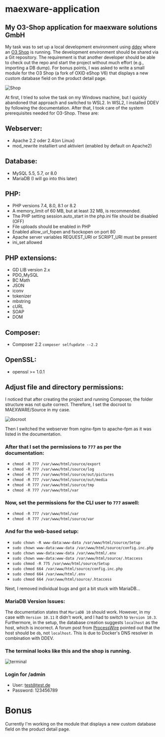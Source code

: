 # maexware-application
## My O3-Shop application for maexware solutions GmbH

My task was to set up a local development environment using [ddev](https://ddev.com/) where an [O3 Shop](https://www.o3-shop.com/) is running. The development environment should be shared via a Git repository. The requirement is that another developer should be able to check out the repo and start the project without much effort (e.g., importing a DB dump). For bonus points, I was asked to write a small module for the O3 Shop (a fork of OXID eShop V6) that displays a new custom database field on the product detail page.

![Shop](https://github.com/user-attachments/assets/8339aa79-d31f-4190-b99d-773354b0787b)


At first, I tried to solve the task on my Windows machine, but I quickly abandoned that approach and switched to WSL2.
In WSL2, I installed DDEV by following the documentation. After that, I took care of the system prerequisites needed for O3-Shop. These are:

## Webserver:

- Apache 2.2 oder 2.4(on Linux)
- mod_rewrite installiert und aktiviert (enabled by default on Apache2)

## Database:

- MySQL 5.5, 5.7, or 8.0
- MariaDB (I will go into this later)

## PHP: 

- PHP versions 7.4, 8.0, 8.1 or 8.2
- A memory_limit of 60 MB, but at least 32 MB, is recommended.
- The PHP setting session.auto_start in the php.ini file should be disabled (OFF)
- File uploads should be enabled in PHP
- Enabled allow_url_fopen and fsockopen on port 80
- Apache server variables REQUEST_URI or SCRIPT_URI must be present
- ini_set allowed

## PHP extensions:

- GD LIB version 2.x
- PDO_MySQL
- BC Math
- JSON
- iconv
- tokenizer
- mbstring
- cURL
- SOAP
- DOM

## Composer:

- Composer 2.2
`composer selfupdate --2.2`

## OpenSSL:

- openssl >= 1.0.1

## Adjust file and directory permissions:

I noticed that after creating the project and running Composer, the folder structure was not quite correct. Therefore, I set the docroot to MAEXWARE/Source in my case. 

![docroot](https://github.com/user-attachments/assets/31379009-b496-4ed7-a565-91b0ebc5e220)


Then I switched the webserver from nginx-fpm to apache-fpm as it was listed in the documentation.

### After that I set the permissions to `777` as per the documentation:

- `chmod -R 777 /var/www/html/source/export`
- `chmod -R 777 /var/www/html/source/log`
- `chmod -R 777 /var/www/html/source/out/pictures`
- `chmod -R 777 /var/www/html/source/out/media`
- `chmod -R 777 /var/www/html/source/tmp`
- `chmod -R 777 /var/www/html/var`


### Now, set the permissions for the CLI user to `777` aswell:

- `chmod -R 777 /var/www/html/var`
- `chmod -R 777 /var/www/html/source/var`
  
### And for the web-based setup:

- `sudo chown -R www-data:www-data /var/www/html/source/Setup`
- `sudo chown www-data:www-data /var/www/html/source/config.inc.php`
- `sudo chown www-data:www-data /var/www/html/.env`
- `sudo chown www-data:www-data /var/www/html/source/.htaccess`
- `sudo chmod -R 775 /var/www/html/source/Setup`
- `sudo chmod 664 /var/www/html/source/config.inc.php`
- `sudo chmod 664 /var/www/html/.env`
- `sudo chmod 664 /var/www/html/source/.htaccess`

Next, I removed individual bugs and got a bit stuck with MariaDB...

### MariaDB Version Issues:

The documentation states that `MariaDB 10` should work. However, in my case with  `Version 10.11` it didn’t work, and I had to switch to `Version 10.3`. Furthermore, in the setup, the database creation suggests `localhost` as the host, which is incorrect. A forum post from [ProcessWire](https://processwire.com/talk/topic/29557-using-ddev-database-connection-information-did-not-work/) pointed out that the host should be `db`, not `localhost`. This is due to Docker's DNS resolver in combination with DDEV.



### The terminal looks like this and the shop is running.

![terminal](https://github.com/user-attachments/assets/29ec5438-0635-4d03-8051-23f16c9ccb7d)

### Login for /admin
- User: test@test.de
- Password: 123456789


# Bonus

Currently I'm working on the module that displays a new custom database field on the product detail page.
